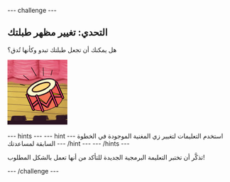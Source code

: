 \--- challenge \---

## التحدي: تغيير مظهر طبلتك

هل يمكنك أن تجعل طبلتك تبدو وكأنها تُدق؟

![لقطة الشاشة](images/band-drum-final.png)

\--- hints \--- \--- hint \--- استخدم التعليمات لتغيير زي المغنية الموجودة في الخطوة السابقة لمساعدتك \--- /hint \--- \--- /hints \---

تذكَّر أن تختبر التعليمة البرمجية الجديدة للتأكد من أنها تعمل بالشكل المطلوب!

\--- /challenge \---